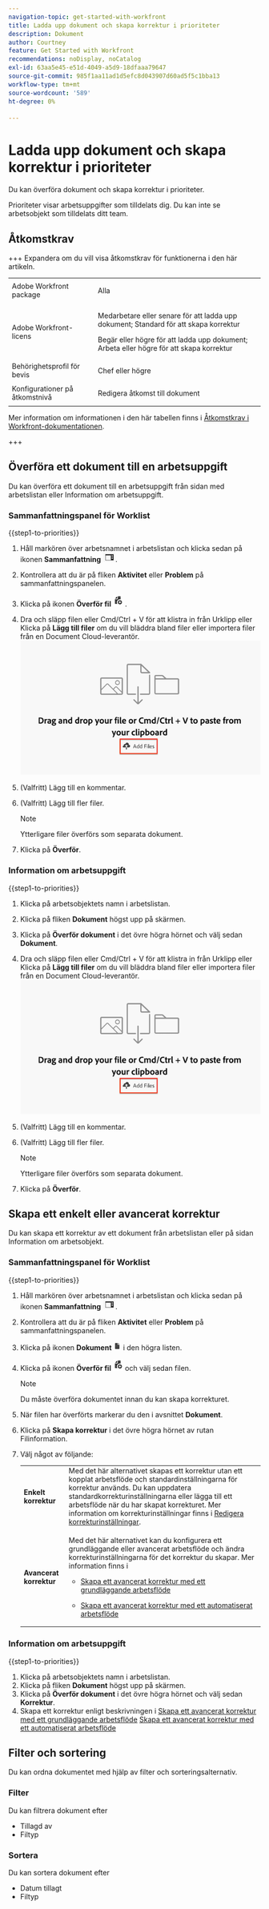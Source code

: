 ```yaml
---
navigation-topic: get-started-with-workfront
title: Ladda upp dokument och skapa korrektur i prioriteter
description: Dokument
author: Courtney
feature: Get Started with Workfront
recommendations: noDisplay, noCatalog
exl-id: 63aa5e45-e51d-4049-a5d9-18dfaaa79647
source-git-commit: 985f1aa11ad1d5efc8d043907d60ad5f5c1bba13
workflow-type: tm+mt
source-wordcount: '589'
ht-degree: 0%

---
```


# Ladda upp dokument och skapa korrektur i prioriteter

Du kan överföra dokument och skapa korrektur i prioriteter.

Prioriteter visar arbetsuppgifter som tilldelats dig. Du kan inte se arbetsobjekt som tilldelats ditt team.

## Åtkomstkrav

+++ Expandera om du vill visa åtkomstkrav för funktionerna i den här artikeln.

<table style="table-layout:auto"> 
 <col> 
 <col> 
 <tbody> 
  <tr> 
   <td role="rowheader">Adobe Workfront package</td> 
   <td> 
   <p>Alla</p>
   </td> 
  </tr> 
  <tr> 
   <td role="rowheader">Adobe Workfront-licens</td> 
   <td> 
   <p>Medarbetare eller senare för att ladda upp dokument; Standard för att skapa korrektur</p>
   <p>Begär eller högre för att ladda upp dokument; Arbeta eller högre för att skapa korrektur</p>
   </td> 
  </tr> 
  <tr> 
   <td role="rowheader">Behörighetsprofil för bevis </td> 
   <td>Chef eller högre</td> 
  </tr> 
  <tr> 
   <td role="rowheader">Konfigurationer på åtkomstnivå</td> 
   <td> <p>Redigera åtkomst till dokument</p> </td> 
  </tr> 
 </tbody> 
</table>

Mer information om informationen i den här tabellen finns i [Åtkomstkrav i Workfront-dokumentationen](/help/quicksilver/administration-and-setup/add-users/access-levels-and-object-permissions/access-level-requirements-in-documentation.md).

+++

## Överföra ett dokument till en arbetsuppgift

Du kan överföra ett dokument till en arbetsuppgift från sidan med arbetslistan eller Information om arbetsuppgift.

### Sammanfattningspanel för Worklist


{{step1-to-priorities}}

1. Håll markören över arbetsnamnet i arbetslistan och klicka sedan på ikonen **Sammanfattning** ![öppna sammanfattningsikonen](assets/summary-icon.png).
1. Kontrollera att du är på fliken **Aktivitet** eller **Problem** på sammanfattningspanelen.
1. Klicka på ikonen **Överför fil** ![Överför fil ](assets/upload-file-icon.png) .
1. Dra och släpp filen eller Cmd/Ctrl + V för att klistra in från Urklipp
eller
Klicka på **Lägg till filer** om du vill bläddra bland filer eller importera filer från en Document Cloud-leverantör.
   ![Lägg till filer](assets/add-files.png)
1. (Valfritt) Lägg till en kommentar.
1. (Valfritt) Lägg till fler filer.

   >[!NOTE]
   >
   >Ytterligare filer överförs som separata dokument.
1. Klicka på **Överför**.

### Information om arbetsuppgift

{{step1-to-priorities}}

1. Klicka på arbetsobjektets namn i arbetslistan.
1. Klicka på fliken **Dokument** högst upp på skärmen.
1. Klicka på **Överför dokument** i det övre högra hörnet och välj sedan **Dokument**.
1. Dra och släpp filen eller Cmd/Ctrl + V för att klistra in från Urklipp
eller
Klicka på **Lägg till filer** om du vill bläddra bland filer eller importera filer från en Document Cloud-leverantör.
   ![Lägg till filer](assets/add-files.png)
1. (Valfritt) Lägg till en kommentar.
1. (Valfritt) Lägg till fler filer.

   >[!NOTE]
   >
   >Ytterligare filer överförs som separata dokument.
1. Klicka på **Överför**.


## Skapa ett enkelt eller avancerat korrektur

Du kan skapa ett korrektur av ett dokument från arbetslistan eller på sidan Information om arbetsobjekt.

### Sammanfattningspanel för Worklist


{{step1-to-priorities}}

1. Håll markören över arbetsnamnet i arbetslistan och klicka sedan på ikonen **Sammanfattning** ![öppna sammanfattningsikonen](assets/summary-icon.png).
1. Kontrollera att du är på fliken **Aktivitet** eller **Problem** på sammanfattningspanelen.
1. Klicka på ikonen **Dokument** ![Dokument](assets/show-document-icon.png) i den högra listen.
1. Klicka på ikonen **Överför fil** ![Överför fil](assets/upload-file-icon.png) och välj sedan filen.

   >[!NOTE]
   >
   >Du måste överföra dokumentet innan du kan skapa korrekturet.


1. När filen har överförts markerar du den i avsnittet **Dokument**.
1. Klicka på **Skapa korrektur** i det övre högra hörnet av rutan Filinformation.
1. Välj något av följande:

   <table style="table-layout:auto"> 
    <col> 
    <col> 
    <tbody> 
     <tr> 
      <td role="rowheader"><b>Enkelt korrektur</b></td> 
      <td>Med det här alternativet skapas ett korrektur utan ett kopplat arbetsflöde och standardinställningarna för korrektur används. Du kan uppdatera standardkorrekturinställningarna eller lägga till ett arbetsflöde när du har skapat korrekturet. Mer information om korrekturinställningar finns i <a href="/help/quicksilver/review-and-approve-work/proofing/managing-proofs-within-workfront/edit-proof-settings.md" class="MCXref xref">Redigera korrekturinställningar</a>.</td> 
     </tr> 
     <tr> 
      <td role="rowheader"><b>Avancerat korrektur</b></td> 
      <td> <p>Med det här alternativet kan du konfigurera ett grundläggande eller avancerat arbetsflöde och ändra korrekturinställningarna för det korrektur du skapar. Mer information finns i </p> 
       <ul> 
        <li><p><a href="/help/quicksilver/review-and-approve-work/proofing/creating-proofs-within-workfront/configure-basic-proof-workflow.md" class="MCXref xref">Skapa ett avancerat korrektur med ett grundläggande arbetsflöde</a> </p> </li> 
        <li> <p><a href="/help/quicksilver/review-and-approve-work/proofing/creating-proofs-within-workfront/create-automated-proof-workflow.md" class="MCXref xref">Skapa ett avancerat korrektur med ett automatiserat arbetsflöde</a></p></li> 
       </ul>
        </td> 
     </tr> 
    </tbody> 
   </table>

### Information om arbetsuppgift

{{step1-to-priorities}}

1. Klicka på arbetsobjektets namn i arbetslistan.
1. Klicka på fliken **Dokument** högst upp på skärmen.
1. Klicka på **Överför dokument** i det övre högra hörnet och välj sedan **Korrektur**.
1. Skapa ett korrektur enligt beskrivningen i
   [Skapa ett avancerat korrektur med ett grundläggande arbetsflöde](/help/quicksilver/review-and-approve-work/proofing/creating-proofs-within-workfront/configure-basic-proof-workflow.md)
   [Skapa ett avancerat korrektur med ett automatiserat arbetsflöde](/help/quicksilver/review-and-approve-work/proofing/creating-proofs-within-workfront/create-automated-proof-workflow.md)

<!--

## Open a proof



## Edit a document

Edit name

Add description

manage

Add new version, open proof, edit, download, move, share, remove
-->

## Filter och sortering

Du kan ordna dokumentet med hjälp av filter och sorteringsalternativ.

### Filter

Du kan filtrera dokument efter

* Tillagd av
* Filtyp

### Sortera

Du kan sortera dokument efter

* Datum tillagt
* Filtyp
